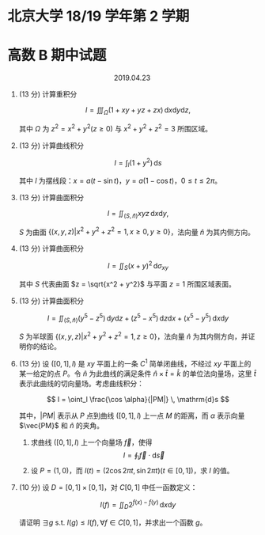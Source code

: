 # 北京大学 18/19 学年第 2 学期

# 高数 B 期中试题

<center>2019.04.23</center>

1.  (13 分) 计算重积分

    $$
    I = \iiint_{\Omega} (1 + xy + yz + zx) \, \mathrm{d}x\mathrm{d}y\mathrm{d}z,
    $$

    其中 $\Omega$ 为 $z^2 = x^2 + y^2 (z \ge 0)$ 与 $x^2 + y^2 + z^2 = 3$ 所围区域。

2.  (13 分) 计算曲线积分

    $$
    I = \int_l (1 + y^2) \, \mathrm{d}s
    $$

    其中 $l$ 为摆线段：$x = a(t - \sin t)$，$y = a(1 - \cos t)$，$0 \le t \le 2\pi$。

3.  (13 分) 计算曲面积分

    $$
    I = \iint_{(S, \hat{n})} xyz \, \mathrm{d}x\mathrm{d}y,
    $$

    $S$ 为曲面 $\{ (x, y, z) | x^2 + y^2 + z^2 = 1, x \ge 0, y \ge 0 \}$，法向量 $\hat{n}$ 为其内侧方向。

4.  (13 分) 计算曲面积分

    $$
    I = \iint_S (x + y)^2 \, \mathrm{d}\sigma_{xy}
    $$

    其中 $S$ 代表曲面 $z = \sqrt{x^2 + y^2}$ 与平面 $z = 1$ 所围区域表面。

5.  (13 分) 计算曲面积分

    $$
    I = \iint_{(S, \hat{n})} (y^5 - z^5) \, \mathrm{d}y\mathrm{d}z + (z^5 - x^5) \, \mathrm{d}z\mathrm{d}x + (x^5 - y^5) \, \mathrm{d}x\mathrm{d}y
    $$

    $S$ 为半球面 $\{ (x, y, z) | x^2 + y^2 + z^2 = 1, z \ge 0 \}$，法向量 $\hat{n}$ 为其内侧方向，并证明你的结论。

6.  (13 分) 设 $([0,1], l)$ 是 $xy$ 平面上的一条 $C^1$ 简单闭曲线，不经过 $xy$ 平面上的某一给定的点 $P$。令 $\hat{n}$ 为此曲线的满足条件 $\hat{n} \times \hat{t} = \hat{k}$ 的单位法向量场，这里 $\hat{t}$ 表示此曲线的切向量场。考虑曲线积分：

    $$
    I = \oint_l \frac{\cos \alpha}{|PM|} \, \mathrm{d}s
    $$

    其中，$|PM|$ 表示从 $P$ 点到曲线 $([0,1], l)$ 上一点 $M$ 的距离，而 $\alpha$ 表示向量 $\vec{PM}$ 和 $\hat{n}$ 的夹角。

    1. 求曲线 $([0,1], l)$ 上一个向量场 $\vec{f}$，使得
        $$
        I = \oint_l \vec{f} \cdot \mathrm{d}\vec{s}
        $$
    2. 设 $P = (1, 0)$，而 $l(t) = (2 \cos 2\pi t, \sin 2\pi t) (t \in [0, 1])$，求 $I$ 的值。

7.  (10 分) 设 $D = [0, 1] \times [0, 1]$，对 $C[0, 1]$ 中任一函数定义：

    $$
    I(f) = \iint_D 2^{f(x) - f(y)} \, \mathrm{d}x\mathrm{d}y
    $$

    请证明 $\exists g \text{ s.t. } I(g) \le I(f), \forall f \in C[0, 1]$，并求出一个函数 $g$。
